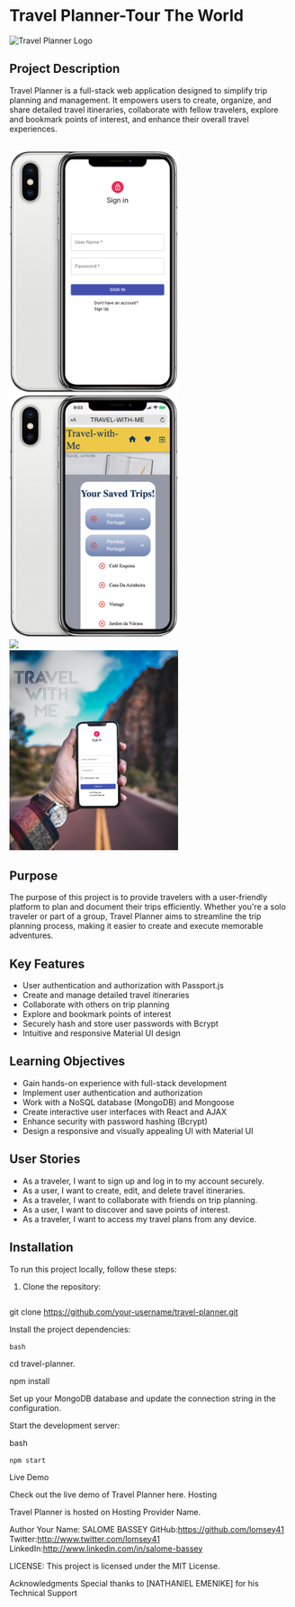 # Travel Planner-Tour The World

![Travel Planner Logo](https://i.imgur.com/dFPVljy.png)



## Project Description

Travel Planner is a full-stack web application designed to simplify trip planning and management. It empowers users to create, organize, and share detailed travel itineraries, collaborate with fellow travelers, explore and bookmark points of interest, and enhance their overall travel experiences.

<br />
<img src="./client/src/img/iphone-1.png" style="width:300px;">
<br />
<img src="./client/src/img/iphone-4.png" style="width:300px;">
<br />
<img src="./client/src/img/desktop-3.png" style="width:300px;">
<br />
<img src="./client/src/img/picture-1.png" style="width:300px;">
<br />


## Purpose

The purpose of this project is to provide travelers with a user-friendly platform to plan and document their trips efficiently. Whether you're a solo traveler or part of a group, Travel Planner aims to streamline the trip planning process, making it easier to create and execute memorable adventures.



## Key Features

- User authentication and authorization with Passport.js
- Create and manage detailed travel itineraries
- Collaborate with others on trip planning
- Explore and bookmark points of interest
- Securely hash and store user passwords with Bcrypt
- Intuitive and responsive Material UI design



## Learning Objectives

- Gain hands-on experience with full-stack development
- Implement user authentication and authorization
- Work with a NoSQL database (MongoDB) and Mongoose
- Create interactive user interfaces with React and AJAX
- Enhance security with password hashing (Bcrypt)
- Design a responsive and visually appealing UI with Material UI



## User Stories

- As a traveler, I want to sign up and log in to my account securely.
- As a user, I want to create, edit, and delete travel itineraries.
- As a traveler, I want to collaborate with friends on trip planning.
- As a user, I want to discover and save points of interest.
- As a traveler, I want to access my travel plans from any device.



## Installation

To run this project locally, follow these steps:

1. Clone the repository:

   ```bash
 git clone https://github.com/your-username/travel-planner.git


 Install the project dependencies:

    bash

cd travel-planner.


npm install



Set up your MongoDB database and update the connection string in the configuration.

Start the development server:

bash

    npm start



Live Demo

Check out the live demo of Travel Planner here.
Hosting



Travel Planner is hosted on Hosting Provider Name.




Author
 Your Name: SALOME BASSEY
 GitHub:https://github.com/lomsey41 
 Twitter:http://www.twitter.com/lomsey41 
 LinkedIn:http://www.linkedin.com/in/salome-bassey 




LICENSE:
This project is licensed under the MIT License.



Acknowledgments
 Special thanks to [NATHANIEL EMENIKE] for his Technical Support
